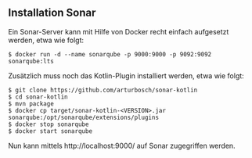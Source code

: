 ## Installation Sonar
Ein Sonar-Server kann mit Hilfe von Docker recht einfach aufgesetzt werden, etwa wie folgt:

    $ docker run -d --name sonarqube -p 9000:9000 -p 9092:9092 sonarqube:lts
    
Zusätzlich muss noch das Kotlin-Plugin installiert werden, etwa wie folgt:

    $ git clone https://github.com/arturbosch/sonar-kotlin
    $ cd sonar-kotlin
    $ mvn package
    $ docker cp target/sonar-kotlin-<VERSION>.jar sonarqube:/opt/sonarqube/extensions/plugins
    $ docker stop sonarqube
    $ docker start sonarqube

Nun kann mittels http://localhost:9000/ auf Sonar zugegriffen werden.

